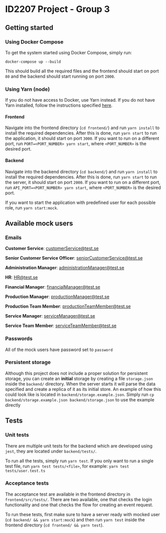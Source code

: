 # ID2207 Project - Group 3

## Getting started

### Using Docker Compose

To get the system started using Docker Compose, simply run:

```
docker-compose up --build
```

This should build all the required files and the frontend should start on port `80` and the backend should start running on port `2000`.

### Using Yarn (node)

If you do not have access to Docker, use Yarn instead. If you do not have Yarn installed, follow the instructions specified [here](https://classic.yarnpkg.com/en/docs/install/).

#### Frontend

Navigate into the frontend directory (`cd frontend/`) and run `yarn install` to install the required dependencies. After this is done, run `yarn start` to run the application, it should start on port `3000`. If you want to run on a different port, run `PORT=<PORT_NUMBER> yarn start`, where `<PORT_NUMBER>` is the desired port.

#### Backend

Navigate into the backend directory (`cd backend/`) and run `yarn install` to install the required dependencies. After this is done, run `yarn start` to run the server, it should start on port `2000`. If you want to run on a different port, run `API_PORT=<PORT_NUMBER> yarn start`, where `<PORT_NUMBER>` is the desired port.

If you want to start the application with predefined user for each possible role, run `yarn start:mock`.

## Available mock users

### Emails

**Customer Service**: customerService@test.se

**Senior Customer Service Officer**: seniorCustomerService@test.se

**Administration Manager**: administrationManager@test.se

**HR**: HR@test.se

**Financial Manager**: financialManager@test.se

**Production Manager**: productionManager@test.se

**Production Team Member**: productionTeamMember@test.se

**Service Manager**: serviceManager@test.se

**Service Team Member**: serviceTeamMember@test.se

### Passwords

All of the mock users have password set to `password`

### Persistent storage

Although this project does not include a proper solution for persistent storage, you can create an **initial** storage by creating a file `storage.json` inside the `backend/` directory. When the server starts it will parse the data specified and create a replica of it as its initial store. An example of how this could look like is located in `backend/storage.example.json`. Simply run `cp backend/storage.example.json backend/storage.json` to use the example directly

## Tests

### Unit tests

There are multiple unit tests for the backend which are developed using `jest`, they are located under `backend/tests/`.

To run all the tests, simply run `yarn test`. If you only want to run a single test file, run `yarn test tests/<file>`, for example: `yarn test tests/user.test.ts`

### Acceptance tests

The acceptance test are available in the frontend directory in `frontend/src/tests/`. There are two available, one that checks the login functionality and one that checks the flow for creating an event request.

To run these tests, first make sure to have a server ready with mocked user (`cd backend/ && yarn start:mock`) and then run `yarn test` inside the frontend directory (`cd frontend/ && yarn test`).
